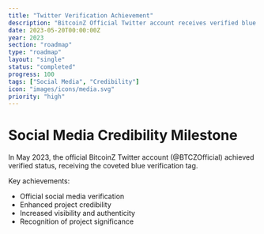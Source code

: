 ```yaml
---
title: "Twitter Verification Achievement"
description: "BitcoinZ Official Twitter account receives verified blue tag"
date: 2023-05-20T00:00:00Z
year: 2023
section: "roadmap"
type: "roadmap"
layout: "single"
status: "completed"
progress: 100
tags: ["Social Media", "Credibility"]
icon: "images/icons/media.svg"
priority: "high"
---
```


# Social Media Credibility Milestone

In May 2023, the official BitcoinZ Twitter account (@BTCZOfficial) achieved verified status, receiving the coveted blue verification tag.

Key achievements:
- Official social media verification
- Enhanced project credibility
- Increased visibility and authenticity
- Recognition of project significance
